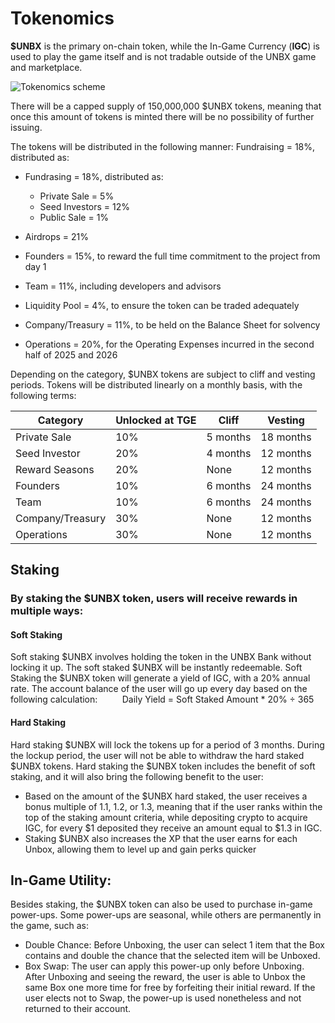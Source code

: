 # Tokenomics 

**$UNBX** is the primary on-chain token, while the In-Game Currency (**IGC**) is used to play the game itself and is not tradable outside of the UNBX game and marketplace.

![Tokenomics scheme](https://fastloyal-dev-image-storage.s3.eu-west-1.amazonaws.com//Group+1321315409+(1).png)

There will be a capped supply of 150,000,000 $UNBX tokens, meaning that once this amount of tokens is minted there will be no possibility of further issuing.


The tokens will be distributed in the following manner: 
Fundraising = 18%, distributed as:

- Fundrasing = 18%, distributed as:
    - Private Sale = 5%
    - Seed Investors = 12%
    - Public Sale = 1%

- Airdrops = 21%
- Founders = 15%, to reward the full time commitment to the project from day 1
- Team = 11%, including developers and advisors
- Liquidity Pool = 4%, to ensure the token can be traded adequately
- Company/Treasury = 11%, to be held on the Balance Sheet for solvency
- Operations = 20%, for the Operating Expenses incurred in the second half of 2025 and 2026


Depending on the category, $UNBX tokens are subject to cliff and vesting periods. Tokens will be distributed linearly on a monthly basis, with the following terms:

| Category        | Unlocked at TGE | Cliff           | Vesting         |
|-----------------|-----------------|-----------------|-----------------|
|   Private Sale  | 10%             | 5 months        |  18 months      |
| Seed Investor   | 20%             | 4 months        |  12 months      |
| Reward Seasons  | 20%             | None            |  12 months      |
| Founders        | 10%             | 6 months        |  24 months      |
| Team            | 10%             | 6 months        |  24 months      |
| Company/Treasury| 30%             | None            |  12 months      |   
| Operations      | 30%             | None            |  12 months      |

## Staking

### By staking the $UNBX token, users will receive rewards in multiple ways:

#### Soft Staking
Soft staking $UNBX involves holding the token in the UNBX Bank without locking it up. The soft staked $UNBX will be instantly redeemable. Soft Staking the $UNBX token will generate a yield of IGC, with a 20% annual rate. The account balance of the user will go up every day based on the following calculation:
  &nbsp;&nbsp;&nbsp;&nbsp; &nbsp;&nbsp;&nbsp; Daily Yield = Soft Staked Amount * 20% ÷ 365

#### Hard Staking

Hard staking $UNBX will lock the tokens up for a period of 3 months. During the lockup period, the user will not be able to withdraw the hard staked $UNBX tokens. Hard staking the $UNBX token includes the benefit of soft staking, and it will also bring the following benefit to the user:

- Based on the amount of the $UNBX hard staked, the user receives a bonus multiple of 1.1, 1.2, or 1.3, meaning that if the user ranks within the top of the staking amount criteria, while depositing crypto to acquire IGC, for every $1 deposited they receive an amount equal to $1.3 in IGC.
- Staking $UNBX also increases the XP that the user earns for each Unbox, allowing them to level up and gain perks quicker


## In-Game Utility:

Besides staking, the $UNBX token can also be used to purchase in-game power-ups. Some power-ups are seasonal, while others are permanently in the game, such as:
- Double Chance: Before Unboxing, the user can select 1 item that the Box contains and double the chance that the selected item will be Unboxed.
- Box Swap: The user can apply this power-up only before Unboxing. After Unboxing and seeing the reward, the user is able to Unbox the same Box one more time for free by forfeiting their initial reward. If the user elects not to Swap, the power-up is used nonetheless and not returned to their account.
